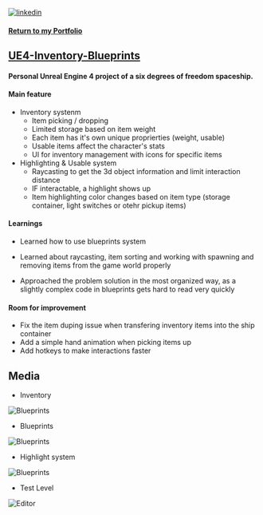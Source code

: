 
[![linkedin](https://img.shields.io/badge/linkedin-0A66C2?style=for-the-badge&logo=linkedin&logoColor=white)](https://www.linkedin.com/in/matheus-perches/)

#### [Return to my Portfolio](https://github.com/matheusperches/matheusperches.github.io) 

## [UE4-Inventory-Blueprints](https://github.com/matheusperches/UE4-Inventory-Blueprints)

#### Personal Unreal Engine 4 project of a six degrees of freedom spaceship.

#### Main feature

- Inventory systenm
  - Item picking / dropping
  - Limited storage based on item weight
  - Each item has it's own unique proprierties (weight, usable)
  - Usable items affect the character's stats
  - UI for inventory management with icons for specific items
- Highlighting & Usable system
  - Raycasting to get the 3d object information and limit interaction distance 
  - IF interactable, a highlight shows up
  - Item highlighting color changes based on item type (storage container, light switches or otehr pickup items)


#### Learnings
- Learned how to use blueprints system

- Learned about raycasting, item sorting and working with spawning and removing items from the game world properly

-  Approached the problem solution in the most organized way, as a slightly complex code in blueprints gets hard to read very quickly 

#### Room for improvement
- Fix the item duping issue when transfering inventory items into the ship container
- Add a simple hand animation when picking items up
- Add hotkeys to make interactions faster

## Media

- Inventory 

![Blueprints](https://github.com/matheusperches/UE4-Inventory-Blueprints/blob/main/inventory.png?raw=true)

- Blueprints

![Blueprints](https://github.com/matheusperches/UE4-Inventory-Blueprints/blob/main/blueprints.png?raw=true)

- Highlight system

![Blueprints](https://github.com/matheusperches/UE4-Inventory-Blueprints/blob/main/highlight.png?raw=true)

- Test Level

 ![Editor](https://github.com/matheusperches/UE4-Inventory-Blueprints/blob/main/editor.png?raw=true) 
